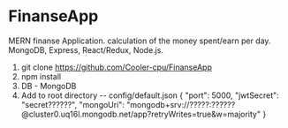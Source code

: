 # FinanseApp
MERN finanse Application. calculation of the money spent/earn per day. 
MongoDB, Express, React/Redux, Node.js.

1. git clone https://github.com/Cooler-cpu/FinanseApp
2. npm install
3. DB - MongoDB
4. Add to root directory -- config/default.json
   {
    "port": 5000,
    "jwtSecret": "secret??????",
    "mongoUri": "mongodb+srv://?????:??????@cluster0.uq16l.mongodb.net/app?retryWrites=true&w=majority"
    }
